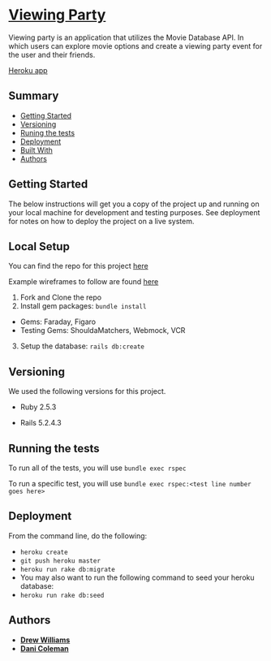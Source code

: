 # [Viewing Party](https://github.com/drewwilliams5280/viewing_party)

Viewing party is an application that utilizes the Movie Database API. In which users can explore movie options and create a viewing party event for the user and their friends.

[Heroku app](https://viewing-party-drew.herokuapp.com/)

## Summary

  - [Getting Started](#getting-started)
  - [Versioning](#versioning)
  - [Runing the tests](#running-the-tests)
  - [Deployment](#deployment)
  - [Built With](#built-with)
  - [Authors](#authors)

## Getting Started

The below instructions will get you a copy of the project up and running on
your local machine for development and testing purposes. See deployment
for notes on how to deploy the project on a live system.

## Local Setup

You can find the repo for this project [here](https://github.com/drewwilliams5280/viewing_party)

Example wireframes to follow are found [here](https://backend.turing.io/module3/projects/viewing_party/wireframes)

1. Fork and Clone the repo
2. Install gem packages: `bundle install`
  - Gems: Faraday, Figaro
  - Testing Gems: ShouldaMatchers, Webmock, VCR
3. Setup the database: `rails db:create`

## Versioning

We used the following versions for this project.

- Ruby 2.5.3

- Rails 5.2.4.3

## Running the tests

To run all of the tests, you will use `bundle exec rspec`

To run a specific test, you will use `bundle exec rspec:<test line number goes here>`

## Deployment

From the command line, do the following:
  - `heroku create`
  - `git push heroku master`
  - `heroku run rake db:migrate`
  - You may also want to run the following command to seed your heroku database:
  - `heroku run rake db:seed`

## Authors

  - [**Drew Williams**](https://github.com/drewwilliams5280)
  - [**Dani Coleman**](https://github.com/dcoleman21)
